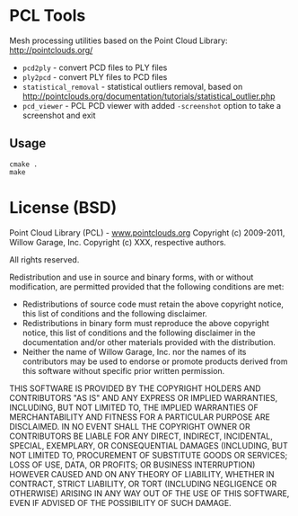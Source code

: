 PCL Tools
=========

Mesh processing utilities based on the Point Cloud Library: <http://pointclouds.org/>

* `pcd2ply` - convert PCD files to PLY files
* `ply2pcd` - convert PLY files to PCD files
* `statistical_removal` - statistical outliers removal, based on <http://pointclouds.org/documentation/tutorials/statistical_outlier.php>
* `pcd_viewer` - PCL PCD viewer with added `-screenshot` option to take a screenshot and exit

Usage
-----

    cmake .
    make

License (BSD)
=============

Point Cloud Library (PCL) - www.pointclouds.org
Copyright (c) 2009-2011, Willow Garage, Inc.
Copyright (c) XXX, respective authors.

All rights reserved.

Redistribution and use in source and binary forms, with or without
modification, are permitted provided that the following conditions
are met: 

 * Redistributions of source code must retain the above copyright
   notice, this list of conditions and the following disclaimer.
 * Redistributions in binary form must reproduce the above
   copyright notice, this list of conditions and the following
   disclaimer in the documentation and/or other materials provided
   with the distribution.
 * Neither the name of Willow Garage, Inc. nor the names of its
   contributors may be used to endorse or promote products derived
   from this software without specific prior written permission.

THIS SOFTWARE IS PROVIDED BY THE COPYRIGHT HOLDERS AND CONTRIBUTORS
"AS IS" AND ANY EXPRESS OR IMPLIED WARRANTIES, INCLUDING, BUT NOT
LIMITED TO, THE IMPLIED WARRANTIES OF MERCHANTABILITY AND FITNESS
FOR A PARTICULAR PURPOSE ARE DISCLAIMED. IN NO EVENT SHALL THE
COPYRIGHT OWNER OR CONTRIBUTORS BE LIABLE FOR ANY DIRECT, INDIRECT,
INCIDENTAL, SPECIAL, EXEMPLARY, OR CONSEQUENTIAL DAMAGES (INCLUDING,
BUT NOT LIMITED TO, PROCUREMENT OF SUBSTITUTE GOODS OR SERVICES;
LOSS OF USE, DATA, OR PROFITS; OR BUSINESS INTERRUPTION) HOWEVER
CAUSED AND ON ANY THEORY OF LIABILITY, WHETHER IN CONTRACT, STRICT
LIABILITY, OR TORT (INCLUDING NEGLIGENCE OR OTHERWISE) ARISING IN
ANY WAY OUT OF THE USE OF THIS SOFTWARE, EVEN IF ADVISED OF THE
POSSIBILITY OF SUCH DAMAGE.
